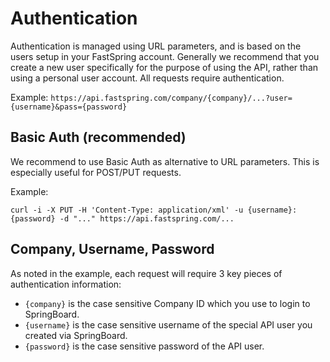 Authentication
==============

Authentication is managed using URL parameters, and is based on the users setup in your FastSpring account. Generally we recommend that you create a new user specifically for the purpose of using the API, rather than using a personal user account. All requests require authentication.

Example: `https://api.fastspring.com/company/{company}/...?user={username}&pass={password}`


Basic Auth (recommended)
------------------------

We recommend to use Basic Auth as alternative to URL parameters. This is especially useful for POST/PUT requests.

Example:

``` shell
curl -i -X PUT -H 'Content-Type: application/xml' -u {username}:{password} -d "..." https://api.fastspring.com/...
```


Company, Username, Password
---------------------------

As noted in the example, each request will require 3 key pieces of authentication information: 

* `{company}` is the case sensitive Company ID which you use to login to SpringBoard.
* `{username}` is the case sensitive username of the special API user you created via SpringBoard.
* `{password}` is the case sensitive password of the API user.